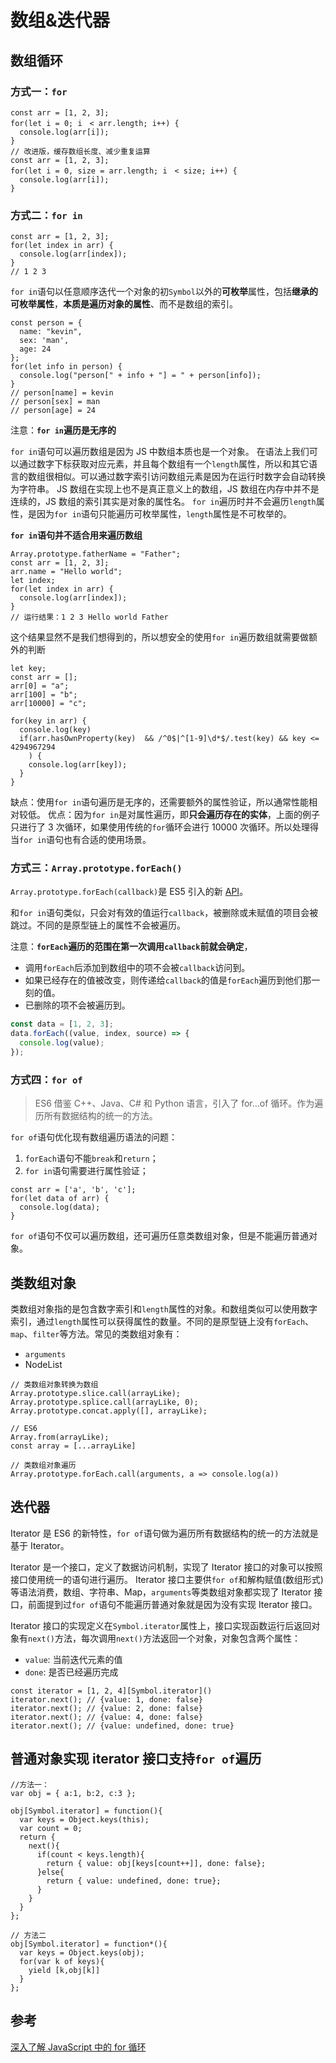 # 数组&迭代器

## 数组循环

### 方式一：`for`

```JS
const arr = [1, 2, 3];
for(let i = 0; i　< arr.length; i++) {
  console.log(arr[i]);
}
// 改进版，缓存数组长度、减少重复运算
const arr = [1, 2, 3];
for(let i = 0, size = arr.length; i　< size; i++) {
  console.log(arr[i]);
}
```

### 方式二：`for in`

```JS
const arr = [1, 2, 3];
for(let index in arr) {
  console.log(arr[index]);
}
// 1 2 3
```

`for in`语句以任意顺序迭代一个对象的初`Symbol`以外的**可枚举**属性，包括**继承的可枚举属性**，**本质是遍历对象的属性**、而不是数组的索引。

```JS
const person = {
  name: "kevin",
  sex: 'man',
  age: 24
};
for(let info in person) {
  console.log("person[" + info + "] = " + person[info]);
}
// person[name] = kevin
// person[sex] = man
// person[age] = 24
```

注意：**`for in`遍历是无序的**

`for in`语句可以遍历数组是因为 JS 中数组本质也是一个对象。
在语法上我们可以通过数字下标获取对应元素，并且每个数组有一个`length`属性，所以和其它语言的数组很相似。可以通过数字索引访问数组元素是因为在运行时数字会自动转换为字符串。
JS 数组在实现上也不是真正意义上的数组，JS 数组在内存中并不是连续的，JS 数组的索引其实是对象的属性名。
`for in`遍历时并不会遍历`length`属性，是因为`for in`语句只能遍历可枚举属性，`length`属性是不可枚举的。

**`for in`语句并不适合用来遍历数组**

```JS
Array.prototype.fatherName = "Father";
const arr = [1, 2, 3];
arr.name = "Hello world";
let index;
for(let index in arr) {
  console.log(arr[index]);
}
// 运行结果：1 2 3 Hello world Father
```

这个结果显然不是我们想得到的，所以想安全的使用`for in`遍历数组就需要做额外的判断

```JS
let key;
const arr = [];
arr[0] = "a";
arr[100] = "b";
arr[10000] = "c";

for(key in arr) {
  console.log(key)
  if(arr.hasOwnProperty(key)  && /^0$|^[1-9]\d*$/.test(key) && key <= 4294967294
    ) {
    console.log(arr[key]);
  }
}
```

缺点：使用`for in`语句遍历是无序的，还需要额外的属性验证，所以通常性能相对较低。
优点：因为`for in`是对属性遍历，即**只会遍历存在的实体**，上面的例子只进行了 3 次循环，如果使用传统的`for`循环会进行 10000 次循环。所以处理得当`for in`语句也有合适的使用场景。

### 方式三：`Array.prototype.forEach()`

`Array.prototype.forEach(callback)`是 ES5 引入的新 [API](https://developer.mozilla.org/zh-CN/docs/Web/JavaScript/Reference/Global_Objects/Array/forEach)。

和`for in`语句类似，只会对有效的值运行`callback`，被删除或未赋值的项目会被跳过。不同的是原型链上的属性不会被遍历。

注意：**`forEach`遍历的范围在第一次调用`callback`前就会确定**，

- 调用`forEach`后添加到数组中的项不会被`callback`访问到。
- 如果已经存在的值被改变，则传递给`callback`的值是`forEach`遍历到他们那一刻的值。
- 已删除的项不会被遍历到。

```js
const data = [1, 2, 3];
data.forEach((value, index, source) => {
  console.log(value);
});
```

### 方式四：`for of`

> ES6 借鉴 C++、Java、C# 和 Python 语言，引入了 for...of 循环。作为遍历所有数据结构的统一的方法。

`for of`语句优化现有数组遍历语法的问题：

1. `forEach`语句不能`break`和`return`；
2. `for in`语句需要进行属性验证；

```JS
const arr = ['a', 'b', 'c'];
for(let data of arr) {
  console.log(data);
}
```

`for of`语句不仅可以遍历数组，还可遍历任意类数组对象，但是不能遍历普通对象。

## 类数组对象

类数组对象指的是包含数字索引和`length`属性的对象。和数组类似可以使用数字索引，通过`length`属性可以获得属性的数量。不同的是原型链上没有`forEach`、`map`、`filter`等方法。常见的类数组对象有：

- `arguments`
- NodeList

```JS
// 类数组对象转换为数组
Array.prototype.slice.call(arrayLike);
Array.prototype.splice.call(arrayLike, 0);
Array.prototype.concat.apply([], arrayLike);

// ES6
Array.from(arrayLike);
const array = [...arrayLike]

// 类数组对象遍历
Array.prototype.forEach.call(arguments, a => console.log(a))
```

## 迭代器

Iterator 是 ES6 的新特性，`for of`语句做为遍历所有数据结构的统一的方法就是基于 Iterator。

Iterator 是一个接口，定义了数据访问机制，实现了 Iterator 接口的对象可以按照接口使用统一的语句进行遍历。
Iterator 接口主要供`for of`和解构赋值(数组形式)等语法消费，数组、字符串、Map，`arguments`等类数组对象都实现了 Iterator 接口，前面提到过`for of`语句不能遍历普通对象就是因为没有实现 Iterator 接口。

Iterator 接口的实现定义在`Symbol.iterator`属性上，接口实现函数运行后返回对象有`next()`方法，每次调用`next()`方法返回一个对象，对象包含两个属性：

- `value`: 当前迭代元素的值
- `done`: 是否已经遍历完成

```JS
const iterator = [1, 2, 4][Symbol.iterator]()
iterator.next(); // {value: 1, done: false}
iterator.next(); // {value: 2, done: false}
iterator.next(); // {value: 4, done: false}
iterator.next(); // {value: undefined, done: true}
```

## 普通对象实现 iterator 接口支持`for of`遍历

```JS
//方法一：
var obj = { a:1, b:2, c:3 };

obj[Symbol.iterator] = function(){
  var keys = Object.keys(this);
  var count = 0;
  return {
    next(){
      if(count < keys.length){
        return { value: obj[keys[count++]], done: false};
      }else{
        return { value: undefined, done: true};
      }
    }
  }
};

// 方法二
obj[Symbol.iterator] = function*(){
  var keys = Object.keys(obj);
  for(var k of keys){
    yield [k,obj[k]]
  }
};
```

## 参考

[深入了解 JavaScript 中的 for 循环](https://zhuanlan.zhihu.com/p/23812134)
